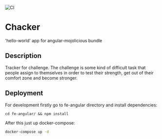 ![CI](https://github.com/toshikFedotov/chacker/workflows/CI/badge.svg)
# Chacker
'hello-world' app for angular-mojolicious bundle
## Description
Tracker for challenge. The challenge is some kind of difficult task that people assign to themselves in order to test their strength, get out of their comfort zone and become stronger.
## Deployment
For development firstly go to fe-angular directory and install dependencies:

```
cd fe-angular/ && npm install
```

After this just up docker-compose:

```bash
docker-compose up -d
```
